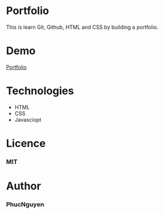 # Portfolio
This is learn Git, Github, HTML and CSS by building a portfolio.

# Demo
[Portfolio](https://phucfi.github.io/githubtest/)

# Technologies
* HTML
* CSS
* Javasciopt

# Licence
 ### MIT

# Author
 ### PhucNguyen